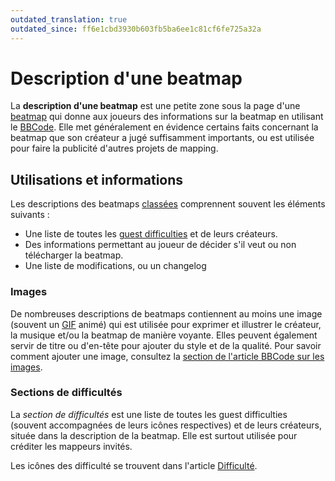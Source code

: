 ```yaml
---
outdated_translation: true
outdated_since: ff6e1cbd3930b603fb5ba6ee1c81cf6fe725a32a
---
```


# Description d'une beatmap

La **description d'une beatmap** est une petite zone sous la page d'une [beatmap](/wiki/Beatmap) qui donne aux joueurs des informations sur la beatmap en utilisant le [BBCode](/wiki/BBCode). Elle met généralement en évidence certains faits concernant la beatmap que son créateur a jugé suffisamment importants, ou est utilisée pour faire la publicité d'autres projets de mapping.

## Utilisations et informations

Les descriptions des beatmaps [classées](/wiki/Beatmap/Category#ranked) comprennent souvent les éléments suivants :

- Une liste de toutes les [guest difficulties](/wiki/Beatmap/Guest_difficulty) et de leurs créateurs.
- Des informations permettant au joueur de décider s'il veut ou non télécharger la beatmap.
- Une liste de modifications, ou un changelog

### Images

De nombreuses descriptions de beatmaps contiennent au moins une image (souvent un [GIF](https://fr.wikipedia.org/wiki/Graphics_Interchange_Format) animé) qui est utilisée pour exprimer et illustrer le créateur, la musique et/ou la beatmap de manière voyante. Elles peuvent également servir de titre ou d'en-tête pour ajouter du style et de la qualité. Pour savoir comment ajouter une image, consultez la [section de l'article BBCode sur les images](/wiki/BBCode#images).

### Sections de difficultés

La *section de difficultés* est une liste de toutes les guest difficulties (souvent accompagnées de leurs icônes respectives) et de leurs créateurs, située dans la description de la beatmap. Elle est surtout utilisée pour créditer les mappeurs invités.

Les icônes des difficulté se trouvent dans l'article [Difficulté](/wiki/Beatmap/Difficulty).
